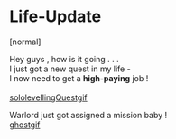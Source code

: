 # Life-Update 
[normal]

Hey guys , how is it going . . . <br> 
I just got a new quest in my life - <br> 
I now need to get a **high-paying** job ! <br><br>
[sololevellingQuestgif](!jinwooQuest)

Warlord just got assigned a mission baby ! <br>
[ghostgif](!ghostgif)
